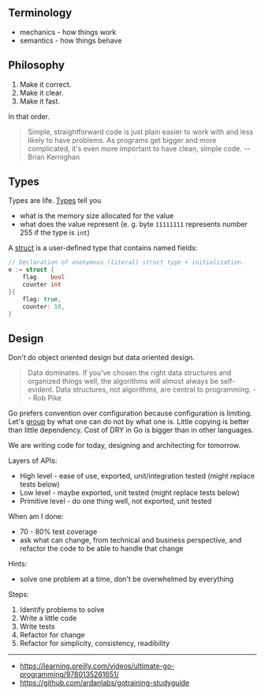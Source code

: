 ## Terminology

* mechanics - how things work
* semantics - how things behave

## Philosophy

1. Make it correct.
2. Make it clear.
3. Make it fast.

In that order.

> Simple, straightforward code is just plain easier to work with and less likely to have problems. As programs get bigger and more complicated, it's even more important to have clean, simple code. -- Brian Kernighan

## Types

Types are life. [Types](https://play.golang.org/p/s1M9pNjIIKp) tell you

* what is the memory size allocated for the value
* what does the value represent (e. g. byte `11111111` represents number 255 if the type is `int`)

A [struct](https://play.golang.org/p/Q90vDc_T77X) is a user-defined type that contains named fields:

```go
// Declaration of anonymous (literal) struct type + initialization.
e := struct {
	flag    bool
	counter int
}{
	flag: true,
	counter: 10,
}
```

## Design

Don't do object oriented design but data oriented design.

> Data dominates. If you've chosen the right data structures and organized things well, the algorithms will almost always be self-evident. Data structures, not algorithms, are central to programming. -- Rob Pike

Go prefers convention over configuration because configuration is limiting. Let's [group](https://github.com/ardanlabs/gotraining-studyguide/blob/master/go/design/grouping_types_2.go) by what one can do not by what one is. Little copying is better than little dependency. Cost of DRY in Go is bigger than in other languages.

We are writing code for today, designing and architecting for tomorrow.

Layers of APIs:

* High level - ease of use, exported, unit/integration tested (might replace tests below)
* Low level - maybe exported, unit tested (might replace tests below)
* Primitive level - do one thing well, not exported, unit tested

When am I done:

* 70 - 80% test coverage
* ask what can change, from technical and business perspective, and refactor the code to be able to handle that change

Hints:

* solve one problem at a time, don't be overwhelmed by everything

Steps:

1. Identify problems to solve
2. Write a little code
3. Write tests
4. Refactor for change
5. Refactor for simplicity, consistency, readibility

---

* https://learning.oreilly.com/videos/ultimate-go-programming/9780135261651/
* https://github.com/ardanlabs/gotraining-studyguide
